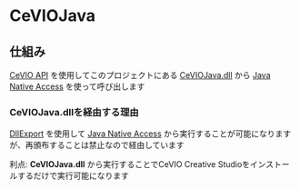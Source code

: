 # CeVIOJava

## 仕組み
[CeVIO API](https://cevio.jp/guide/cevio_ai/interface/dotnet/) を使用してこのプロジェクトにある [CeVIOJava.dll](src/main/resources/CeVIOJava.dll) から [Java Native Access](https://github.com/java-native-access/jna/) を使って呼び出します

### CeVIOJava.dllを経由する理由
[DllExport](https://github.com/3F/DllExport) を使用して [Java Native Access](https://github.com/java-native-access/jna/) から実行することが可能になりますが、再頒布することは禁止なので経由しています

利点: **CeVIOJava.dll** から実行することでCeVIO Creative Studioをインストールするだけで実行可能になります